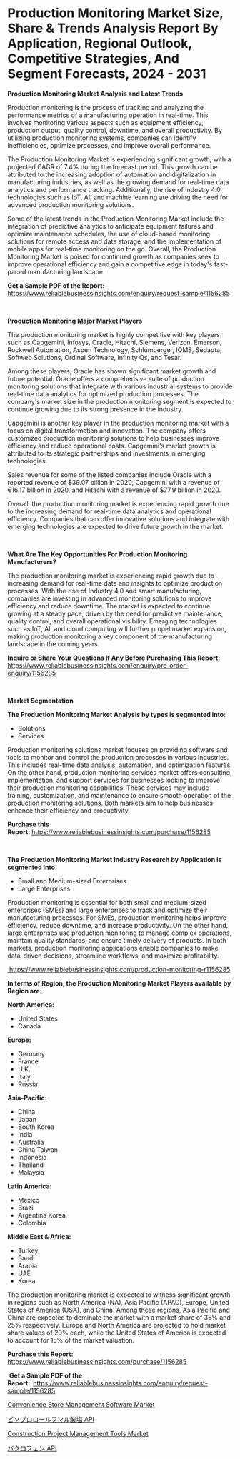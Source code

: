 <p><h1>Production Monitoring Market Size, Share & Trends Analysis Report By Application, Regional Outlook, Competitive Strategies, And Segment Forecasts, 2024 - 2031</h1></p><p><strong>Production Monitoring Market Analysis and Latest Trends</strong></p>
<p><p>Production monitoring is the process of tracking and analyzing the performance metrics of a manufacturing operation in real-time. This involves monitoring various aspects such as equipment efficiency, production output, quality control, downtime, and overall productivity. By utilizing production monitoring systems, companies can identify inefficiencies, optimize processes, and improve overall performance.</p><p>The Production Monitoring Market is experiencing significant growth, with a projected CAGR of 7.4% during the forecast period. This growth can be attributed to the increasing adoption of automation and digitalization in manufacturing industries, as well as the growing demand for real-time data analytics and performance tracking. Additionally, the rise of Industry 4.0 technologies such as IoT, AI, and machine learning are driving the need for advanced production monitoring solutions.</p><p>Some of the latest trends in the Production Monitoring Market include the integration of predictive analytics to anticipate equipment failures and optimize maintenance schedules, the use of cloud-based monitoring solutions for remote access and data storage, and the implementation of mobile apps for real-time monitoring on the go. Overall, the Production Monitoring Market is poised for continued growth as companies seek to improve operational efficiency and gain a competitive edge in today's fast-paced manufacturing landscape.</p></p>
<p><strong>Get a Sample PDF of the Report:&nbsp;</strong> <a href="https://www.reliablebusinessinsights.com/enquiry/request-sample/1156285">https://www.reliablebusinessinsights.com/enquiry/request-sample/1156285</a></p>
<p>&nbsp;</p>
<p><strong>Production Monitoring Major Market Players</strong></p>
<p><p>The production monitoring market is highly competitive with key players such as Capgemini, Infosys, Oracle, Hitachi, Siemens, Verizon, Emerson, Rockwell Automation, Aspen Technology, Schlumberger, IQMS, Sedapta, Softweb Solutions, Ordinal Software, Infinity Qs, and Tesar.</p><p>Among these players, Oracle has shown significant market growth and future potential. Oracle offers a comprehensive suite of production monitoring solutions that integrate with various industrial systems to provide real-time data analytics for optimized production processes. The company's market size in the production monitoring segment is expected to continue growing due to its strong presence in the industry.</p><p>Capgemini is another key player in the production monitoring market with a focus on digital transformation and innovation. The company offers customized production monitoring solutions to help businesses improve efficiency and reduce operational costs. Capgemini's market growth is attributed to its strategic partnerships and investments in emerging technologies.</p><p>Sales revenue for some of the listed companies include Oracle with a reported revenue of $39.07 billion in 2020, Capgemini with a revenue of €16.17 billion in 2020, and Hitachi with a revenue of $77.9 billion in 2020.</p><p>Overall, the production monitoring market is experiencing rapid growth due to the increasing demand for real-time data analytics and operational efficiency. Companies that can offer innovative solutions and integrate with emerging technologies are expected to drive future growth in the market.</p></p>
<p>&nbsp;</p>
<p><strong>What Are The Key Opportunities For Production Monitoring Manufacturers?</strong></p>
<p><p>The production monitoring market is experiencing rapid growth due to increasing demand for real-time data and insights to optimize production processes. With the rise of Industry 4.0 and smart manufacturing, companies are investing in advanced monitoring solutions to improve efficiency and reduce downtime. The market is expected to continue growing at a steady pace, driven by the need for predictive maintenance, quality control, and overall operational visibility. Emerging technologies such as IoT, AI, and cloud computing will further propel market expansion, making production monitoring a key component of the manufacturing landscape in the coming years.</p></p>
<p><strong>Inquire or Share Your Questions If Any Before Purchasing This Report:</strong> <a href="https://www.reliablebusinessinsights.com/enquiry/pre-order-enquiry/1156285">https://www.reliablebusinessinsights.com/enquiry/pre-order-enquiry/1156285</a></p>
<p>&nbsp;</p>
<p><strong>Market Segmentation</strong></p>
<p><strong>The Production Monitoring Market Analysis by types is segmented into:</strong></p>
<p><ul><li>Solutions</li><li>Services</li></ul></p>
<p><p>Production monitoring solutions market focuses on providing software and tools to monitor and control the production processes in various industries. This includes real-time data analysis, automation, and optimization features. On the other hand, production monitoring services market offers consulting, implementation, and support services for businesses looking to improve their production monitoring capabilities. These services may include training, customization, and maintenance to ensure smooth operation of the production monitoring solutions. Both markets aim to help businesses enhance their efficiency and productivity.</p></p>
<p><strong>Purchase this Report:&nbsp;</strong><a href="https://www.reliablebusinessinsights.com/purchase/1156285">https://www.reliablebusinessinsights.com/purchase/1156285</a></p>
<p>&nbsp;</p>
<p><strong>The Production Monitoring Market Industry Research by Application is segmented into:</strong></p>
<p><ul><li>Small and Medium-sized Enterprises</li><li>Large Enterprises</li></ul></p>
<p><p>Production monitoring is essential for both small and medium-sized enterprises (SMEs) and large enterprises to track and optimize their manufacturing processes. For SMEs, production monitoring helps improve efficiency, reduce downtime, and increase productivity. On the other hand, large enterprises use production monitoring to manage complex operations, maintain quality standards, and ensure timely delivery of products. In both markets, production monitoring applications enable companies to make data-driven decisions, streamline workflows, and maximize profitability.</p></p>
<p><a href="https://www.reliablebusinessinsights.com/production-monitoring-r1156285">&nbsp;https://www.reliablebusinessinsights.com/production-monitoring-r1156285</a></p>
<p><strong>In terms of Region, the Production Monitoring Market Players available by Region are:</strong></p>
<p>
    <p> <strong> North America: </strong>
        <ul>
            <li>United States</li>
            <li>Canada</li>
        </ul>
        </p> 
    <p> <strong> Europe: </strong>
        <ul>
            <li>Germany</li>
            <li>France</li>
            <li>U.K.</li>
            <li>Italy</li>
            <li>Russia</li>
        </ul>
        </p> 
    <p> <strong> Asia-Pacific: </strong>
        <ul>
            <li>China</li>
            <li>Japan</li>
            <li>South Korea</li>
            <li>India</li>
            <li>Australia</li>
            <li>China Taiwan</li>
            <li>Indonesia</li>
            <li>Thailand</li>
            <li>Malaysia</li>
        </ul>
        </p> 
    <p> <strong> Latin America: </strong>
        <ul>
            <li>Mexico</li>
            <li>Brazil</li>
            <li>Argentina Korea</li>
            <li>Colombia</li>
        </ul>
        </p> 
    <p> <strong> Middle East & Africa: </strong>
        <ul>
            <li>Turkey</li>
            <li>Saudi</li>
            <li>Arabia</li>
            <li>UAE</li>
            <li>Korea</li>
        </ul>
    </p>
    </p>
<p><p>The production monitoring market is expected to witness significant growth in regions such as North America (NA), Asia Pacific (APAC), Europe, United States of America (USA), and China. Among these regions, Asia Pacific and China are expected to dominate the market with a market share of 35% and 25% respectively. Europe and North America are projected to hold market share values of 20% each, while the United States of America is expected to account for 15% of the market valuation.</p></p>
<p><strong>Purchase this Report: </strong><a href="https://www.reliablebusinessinsights.com/purchase/1156285">https://www.reliablebusinessinsights.com/purchase/1156285</a></p>
<p>&nbsp;<strong>Get a Sample PDF of the Report:&nbsp;&nbsp;</strong><a href="https://www.reliablebusinessinsights.com/enquiry/request-sample/1156285">https://www.reliablebusinessinsights.com/enquiry/request-sample/1156285</a></p>
<p><strong></strong></p>
<p><p><a href="https://github.com/emnqcawl19/Market-Research-Report-List-1/blob/main/convenience-store-management-software-market.md">Convenience Store Management Software Market</a></p><p><a href="https://github.com/NikitaBruen/Market-Research-Report-List-1/blob/main/8194055180529.md">ビソプロロールフマル酸塩 API</a></p><p><a href="https://github.com/shahriarnajimjoy333/Market-Research-Report-List-1/blob/main/construction-project-management-tools-market.md">Construction Project Management Tools Market</a></p><p><a href="https://github.com/mm14022023/Market-Research-Report-List-2/blob/main/8174945180528.md">バクロフェン API</a></p></p>